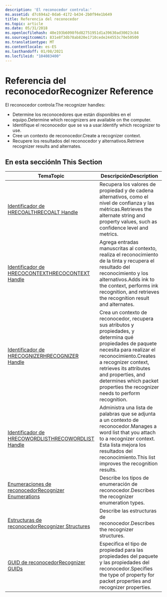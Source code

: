 ```yaml
---
description: 'El reconocedor controla:'
ms.assetid: d7c694a2-0da6-4172-b434-2b0f94e1b649
title: Referencia del reconocedor
ms.topic: article
ms.date: 05/31/2018
ms.openlocfilehash: 40e193b6098f6d82751951d1a39630ad30023c84
ms.sourcegitcommit: 831e8f3db78ab820e1710cede244553c70e50500
ms.translationtype: MT
ms.contentlocale: es-ES
ms.lasthandoff: 01/08/2021
ms.locfileid: "104083400"
---
```

# <a name="recognizer-reference"></a><span data-ttu-id="65070-103">Referencia del reconocedor</span><span class="sxs-lookup"><span data-stu-id="65070-103">Recognizer Reference</span></span>

<span data-ttu-id="65070-104">El reconocedor controla:</span><span class="sxs-lookup"><span data-stu-id="65070-104">The recognizer handles:</span></span>

-   <span data-ttu-id="65070-105">Determine los reconocedores que están disponibles en el equipo.</span><span class="sxs-lookup"><span data-stu-id="65070-105">Determine which recognizers are available on the computer.</span></span>
-   <span data-ttu-id="65070-106">Identifique el reconocedor que se va a usar.</span><span class="sxs-lookup"><span data-stu-id="65070-106">Identify which recognizer to use.</span></span>
-   <span data-ttu-id="65070-107">Cree un contexto de reconocedor.</span><span class="sxs-lookup"><span data-stu-id="65070-107">Create a recognizer context.</span></span>
-   <span data-ttu-id="65070-108">Recupere los resultados del reconocedor y alternativos.</span><span class="sxs-lookup"><span data-stu-id="65070-108">Retrieve recognizer results and alternates.</span></span>

## <a name="in-this-section"></a><span data-ttu-id="65070-109">En esta sección</span><span class="sxs-lookup"><span data-stu-id="65070-109">In This Section</span></span>



| <span data-ttu-id="65070-110">Tema</span><span class="sxs-lookup"><span data-stu-id="65070-110">Topic</span></span>                                                      | <span data-ttu-id="65070-111">Descripción</span><span class="sxs-lookup"><span data-stu-id="65070-111">Description</span></span>                                                                                                                                                           |
|------------------------------------------------------------|-----------------------------------------------------------------------------------------------------------------------------------------------------------------------|
| [<span data-ttu-id="65070-112">Identificador de HRECOALT</span><span class="sxs-lookup"><span data-stu-id="65070-112">HRECOALT Handle</span></span>](hrecoalt-handle.md)                     | <span data-ttu-id="65070-113">Recupera los valores de propiedad y de cadena alternativos, como el nivel de confianza y las métricas.</span><span class="sxs-lookup"><span data-stu-id="65070-113">Retrieves the alternate string and property values, such as confidence level and metrics.</span></span><br/>                                                                  |
| [<span data-ttu-id="65070-114">Identificador de HRECOCONTEXT</span><span class="sxs-lookup"><span data-stu-id="65070-114">HRECOCONTEXT Handle</span></span>](hrecocontext-handle.md)             | <span data-ttu-id="65070-115">Agrega entradas manuscritas al contexto, realiza el reconocimiento de la tinta y recupera el resultado del reconocimiento y los alternativos.</span><span class="sxs-lookup"><span data-stu-id="65070-115">Adds ink to the context, performs ink recognition, and retrieves the recognition result and alternates.</span></span><br/>                                                    |
| [<span data-ttu-id="65070-116">Identificador de HRECOGNIZER</span><span class="sxs-lookup"><span data-stu-id="65070-116">HRECOGNIZER Handle</span></span>](hrecognizer-handle.md)               | <span data-ttu-id="65070-117">Crea un contexto de reconocedor, recupera sus atributos y propiedades, y determina qué propiedades de paquete necesita para realizar el reconocimiento.</span><span class="sxs-lookup"><span data-stu-id="65070-117">Creates a recognizer context, retrieves its attributes and properties, and determines which packet properties the recognizer needs to perform recognition.</span></span><br/> |
| [<span data-ttu-id="65070-118">Identificador de HRECOWORDLIST</span><span class="sxs-lookup"><span data-stu-id="65070-118">HRECOWORDLIST Handle</span></span>](hrecowordlist-handle.md)           | <span data-ttu-id="65070-119">Administra una lista de palabras que se adjunta a un contexto de reconocedor.</span><span class="sxs-lookup"><span data-stu-id="65070-119">Manages a word list that you attach to a recognizer context.</span></span> <span data-ttu-id="65070-120">Esta lista mejora los resultados del reconocimiento.</span><span class="sxs-lookup"><span data-stu-id="65070-120">This list improves the recognition results.</span></span><br/>                                                   |
| [<span data-ttu-id="65070-121">Enumeraciones de reconocedor</span><span class="sxs-lookup"><span data-stu-id="65070-121">Recognizer Enumerations</span></span>](recognizer-api-enumerations.md) | <span data-ttu-id="65070-122">Describe los tipos de enumeración de reconocedor.</span><span class="sxs-lookup"><span data-stu-id="65070-122">Describes the recognizer enumeration types.</span></span><br/>                                                                                                                |
| [<span data-ttu-id="65070-123">Estructuras de reconocedor</span><span class="sxs-lookup"><span data-stu-id="65070-123">Recognizer Structures</span></span>](recognizer-api-structures.md)     | <span data-ttu-id="65070-124">Describe las estructuras de reconocedor.</span><span class="sxs-lookup"><span data-stu-id="65070-124">Describes the recognizer structures.</span></span><br/>                                                                                                                       |
| [<span data-ttu-id="65070-125">GUID de reconocedor</span><span class="sxs-lookup"><span data-stu-id="65070-125">Recognizer GUIDs</span></span>](recognizer-guids.md)                   | <span data-ttu-id="65070-126">Especifica el tipo de propiedad para las propiedades del paquete y las propiedades del reconocedor.</span><span class="sxs-lookup"><span data-stu-id="65070-126">Specifies the type of property for packet properties and recognizer properties.</span></span><br/>                                                                            |



 

 

 




